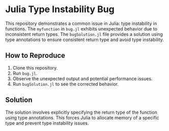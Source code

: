 # Julia Type Instability Bug

This repository demonstrates a common issue in Julia: type instability in functions. The `myfunction` in `bug.jl` exhibits unexpected behavior due to inconsistent return types. The `bugSolution.jl` file provides a solution using type annotations to ensure consistent return type and avoid type instability.

## How to Reproduce

1. Clone this repository.
2. Run `bug.jl`.
3. Observe the unexpected output and potential performance issues.
4. Run `bugSolution.jl` to see the corrected behavior.

## Solution

The solution involves explicitly specifying the return type of the function using type annotations.  This forces Julia to allocate memory of a specific type and prevent type instability issues.
